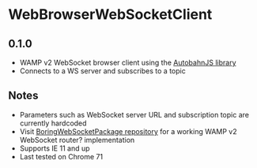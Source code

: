 # WebBrowserWebSocketClient
## 0.1.0

* WAMP v2 WebSocket browser client using the [AutobahnJS library](https://github.com/crossbario/autobahn-js)
* Connects to a WS server and subscribes to a topic

## Notes

* Parameters such as WebSocket server URL and subscription topic are currently hardcoded
* Visit [BoringWebSocketPackage repository](https://github.com/guevarajustin/BoringWebSocketPackage) for a working WAMP v2 WebSocket router? implementation
* Supports IE 11 and up
* Last tested on Chrome 71